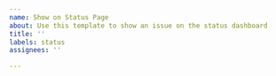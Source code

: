 ```yaml
---
name: Show on Status Page
about: Use this template to show an issue on the status dashboard
title: ''
labels: status
assignees: ''

---
```



